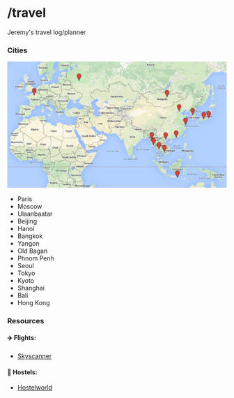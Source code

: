 # /travel

Jeremy's travel log/planner

### Cities

![Map](/map.png)

-  Paris
-  Moscow
-  Ulaanbaatar
-  Beijing
-  Hanoi
-  Bangkok
-  Yangon
-  Old Bagan
-  Phnom Penh
-  Seoul
-  Tokyo
-  Kyoto
-  Shanghai
-  Bali
-  Hong Kong

### Resources

####  :airplane: Flights:
- [Skyscanner](http://skyscanner.com)

#### :hotel: Hostels: 
- [Hostelworld](http://www.hostelworld.com)

